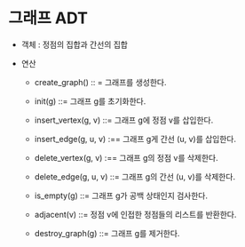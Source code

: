 # 그래프 ADT

- 객체 : 정점의 집합과 간선의 집합

- 연산

    - create_graph() :: =   그래프를 생성한다.

    - init(g)   ::=     그래프 g를 초기화한다.

    - insert_vertex(g, v)   ::=     그래프 g에 정점 v를 삽입한다.

    - insert_edge(g, u, v)  :==     그래프 g게 간선 (u, v)를 삽입한다.

    - delete_vertex(g, v)   :==     그래프 g의 정점 v를 삭제한다.

    - delete_edge(g, u, v)  ::=     그래프 g의 간선 (u, v)를 삭제한다.

    - is_empty(g)   ::=     그래프 g가 공백 상태인지 검사한다.

    - adjacent(v)   ::=     정점 v에 인접한 정점들의 리스트를 반환한다.

    - destroy_graph(g)      ::=     그래프 g를 제거한다.